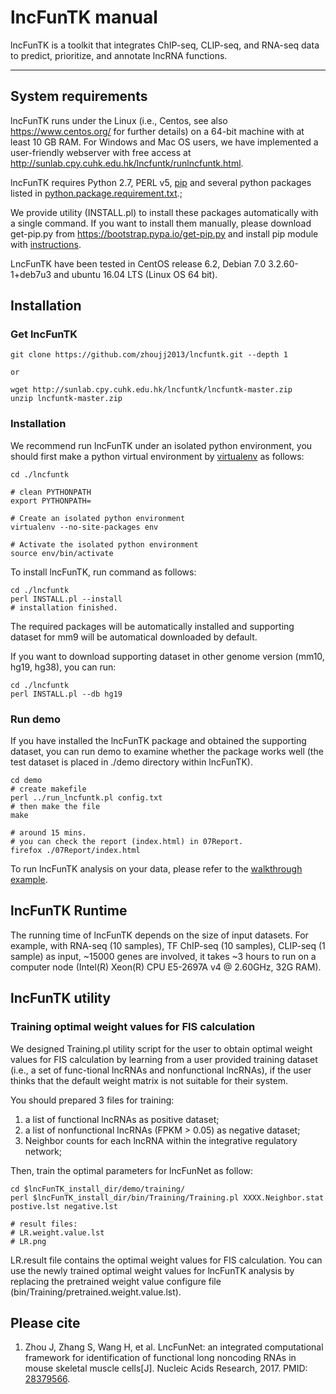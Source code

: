 # lncFunTK manual

lncFunTK is a toolkit that integrates ChIP-seq, CLIP-seq, and RNA-seq data to predict, prioritize, and annotate lncRNA functions.

----------
## System requirements

lncFunTK runs under the Linux (i.e., Centos, see also https://www.centos.org/ for further details) on a 64-bit machine with at least 10 GB RAM. For Windows and Mac OS users, we have implemented a user-friendly webserver with free access at http://sunlab.cpy.cuhk.edu.hk/lncfuntk/runlncfuntk.html.

lncFunTK requires Python 2.7, PERL v5, [pip](https://bootstrap.pypa.io/get-pip.py) and several python packages listed in [python.package.requirement.txt](https://github.com/zhoujj2013/lncfuntk/blob/master/python.package.requirement.txt).;

We provide utility (INSTALL.pl) to install these packages automatically with a single command. If you want to install them manually, please download get-pip.py from https://bootstrap.pypa.io/get-pip.py and install pip module with [instructions](https://pip.pypa.io/en/stable/installing/).

LncFunTK have been tested in CentOS release 6.2, Debian 7.0 3.2.60-1+deb7u3 and ubuntu 16.04 LTS (Linux OS 64 bit).

## Installation

### Get lncFunTK
```
git clone https://github.com/zhoujj2013/lncfuntk.git --depth 1

or

wget http://sunlab.cpy.cuhk.edu.hk/lncfuntk/lncfuntk-master.zip
unzip lncfuntk-master.zip
```

### Installation

We recommend run lncFunTK under an isolated python environment, you should first make a python virtual environment by [virtualenv](https://virtualenv.pypa.io/en/stable/) as follows:

```
cd ./lncfuntk

# clean PYTHONPATH
export PYTHONPATH=

# Create an isolated python environment
virtualenv --no-site-packages env

# Activate the isolated python environment
source env/bin/activate
```

To install lncFunTK, run command as follows:

```
cd ./lncfuntk
perl INSTALL.pl --install
# installation finished.
```

The required packages will be automatically installed and supporting dataset for mm9 will be automatical downloaded by default. 

If you want to download supporting dataset in other genome version (mm10, hg19, hg38), you can run:

```
cd ./lncfuntk
perl INSTALL.pl --db hg19
```

### Run demo

If you have installed the lncFunTK package and obtained the supporting dataset, you can run demo to examine whether the package works well (the test dataset is placed in ./demo directory within lncFunTK).

```
cd demo
# create makefile
perl ../run_lncfuntk.pl config.txt
# then make the file
make

# around 15 mins.
# you can check the report (index.html) in 07Report.
firefox ./07Report/index.html
```

To run lncFunTK analysis on your data, please refer to the [walkthrough example](https://github.com/zhoujj2013/lncfuntk/blob/master/walkthroughexample.md).

## lncFunTK Runtime

The running time of lncFunTK depends on the size of input datasets. For example, with RNA-seq (10 samples), TF ChIP-seq (10 samples), CLIP-seq (1 sample) as input, ~15000 genes are involved,  it takes ~3 hours to run on a computer node (Intel(R) Xeon(R) CPU E5-2697A v4 @ 2.60GHz, 32G RAM).

## lncFunTK utility

### Training optimal weight values for FIS calculation

We designed Training.pl utility script for the user to obtain optimal weight values for FIS calculation by learning from a user provided training dataset (i.e., a set of func-tional lncRNAs and nonfunctional lncRNAs), if the user thinks that the default weight matrix is not suitable for their system.

You should prepared 3 files for training:

1. a list of functional lncRNAs as positive dataset;
2. a list of nonfunctional lncRNAs (FPKM > 0.05) as negative dataset;
3. Neighbor counts for each lncRNA within the integrative regulatory network;

Then, train the optimal parameters for lncFunNet as follow:

```
cd $lncFunTK_install_dir/demo/training/
perl $lncFunTK_install_dir/bin/Training/Training.pl XXXX.Neighbor.stat postive.lst negative.lst

# result files:
# LR.weight.value.lst
# LR.png
```

LR.result file contains the optimal weight values for FIS calculation. You can use the newly trained optimal weight values for lncFunTK analysis by replacing the pretrained weight value configure file (bin/Training/pretrained.weight.value.lst). 

## Please cite

1. Zhou J, Zhang S, Wang H, et al. LncFunNet: an integrated computational framework for identification of functional long noncoding RNAs in mouse skeletal muscle cells[J]. Nucleic Acids Research, 2017. PMID: [28379566](https://www.ncbi.nlm.nih.gov/pubmed/28379566).
